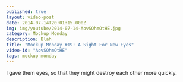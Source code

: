 ```yaml
---
published: true
layout: video-post
date: 2014-07-14T20:01:15.000Z
img: img/youtube/2014-07-14-AovSOhmOtHE.jpg
category: Mockup Monday
description: Blah
title: "Mockup Monday #19: A Sight For New Eyes"
video-id: "AovSOhmOtHE"
tags: mockup-monday
---
```

I gave them eyes, so that they might destroy each other more quickly.
